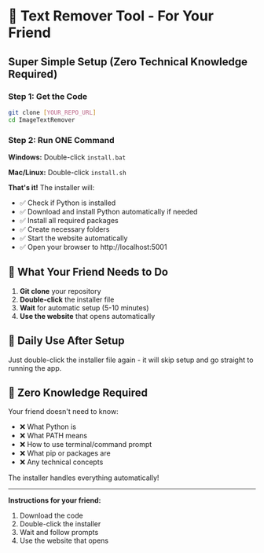 # 🚀 Text Remover Tool - For Your Friend

## Super Simple Setup (Zero Technical Knowledge Required)

### Step 1: Get the Code
```bash
git clone [YOUR_REPO_URL]
cd ImageTextRemover
```

### Step 2: Run ONE Command

**Windows:**
Double-click `install.bat`

**Mac/Linux:**
Double-click `install.sh`

**That's it!** The installer will:
- ✅ Check if Python is installed
- ✅ Download and install Python automatically if needed
- ✅ Install all required packages
- ✅ Create necessary folders
- ✅ Start the website automatically
- ✅ Open your browser to http://localhost:5001

## 🎯 What Your Friend Needs to Do

1. **Git clone** your repository
2. **Double-click** the installer file
3. **Wait** for automatic setup (5-10 minutes)
4. **Use the website** that opens automatically

## 🔄 Daily Use After Setup

Just double-click the installer file again - it will skip setup and go straight to running the app.

## 📱 Zero Knowledge Required

Your friend doesn't need to know:
- ❌ What Python is
- ❌ What PATH means  
- ❌ How to use terminal/command prompt
- ❌ What pip or packages are
- ❌ Any technical concepts

The installer handles everything automatically!

---

**Instructions for your friend:**
1. Download the code
2. Double-click the installer
3. Wait and follow prompts
4. Use the website that opens
